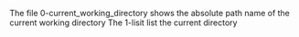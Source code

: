 The file 0-current_working_directory shows the absolute path name of the current working directory
The 1-lisit list the current directory
